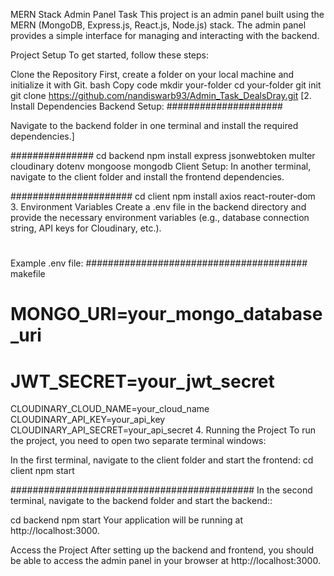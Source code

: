 MERN Stack Admin Panel Task This project is an admin panel built using the MERN (MongoDB, Express.js, React.js, Node.js) stack. The admin panel provides a simple interface for managing and interacting with the backend.

Project Setup To get started, follow these steps:

Clone the Repository First, create a folder on your local machine and initialize it with Git.
bash Copy code mkdir your-folder cd your-folder git init git clone https://github.com/nandiswarb93/Admin_Task_DealsDray.git
[2. Install Dependencies Backend Setup: 
#####################

Navigate to the backend folder in one terminal and install the required dependencies.]

###############
cd backend npm install express jsonwebtoken multer cloudinary dotenv mongoose mongodb Client Setup: In another terminal, navigate to the client folder and install the frontend dependencies.

######################
cd client npm install axios react-router-dom 3. Environment Variables Create a .env file in the backend directory and provide the necessary environment variables (e.g., database connection string, API keys for Cloudinary, etc.).
#
Example .env file:
########################################
makefile 
#   MONGO_URI=your_mongo_database_uri
#   JWT_SECRET=your_jwt_secret
CLOUDINARY_CLOUD_NAME=your_cloud_name
CLOUDINARY_API_KEY=your_api_key
CLOUDINARY_API_SECRET=your_api_secret
4. Running the Project To run the project, you need to open two separate terminal windows:

In the first terminal, navigate to the client folder and start the frontend:
cd client npm start 

############################################
In the second terminal, navigate to the backend folder and start the backend::

 cd backend npm start Your application will be running at http://localhost:3000.

Access the Project After setting up the backend and frontend, you should be able to access the admin panel in your browser at http://localhost:3000.
